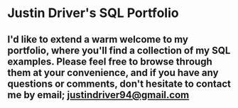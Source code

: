 # Justin Driver's SQL Portfolio

## I'd like to extend a warm welcome to my portfolio, where you'll find a collection of my SQL examples. Please feel free to browse through them at your convenience, and if you have any questions or comments, don't hesitate to contact me by email; justindriver94@gmail.com
